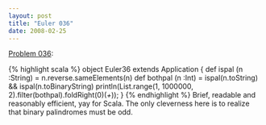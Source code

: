 ```yaml
---
layout: post
title: "Euler 036"
date: 2008-02-25
---
```


[Problem 036]\:

{% highlight scala %}
object Euler36 extends Application {
  def ispal (n :String) = n.reverse.sameElements(n)
  def bothpal (n :Int) = ispal(n.toString) && ispal(n.toBinaryString)
  println(List.range(1, 1000000, 2).filter(bothpal).foldRight(0)(_+_));
}
{% endhighlight %}
Brief, readable and reasonably efficient, yay for Scala. The only cleverness here is to realize that binary palindromes must be odd.



[Problem 036]: http://projecteuler.net/index.php?section=problems&id=36
